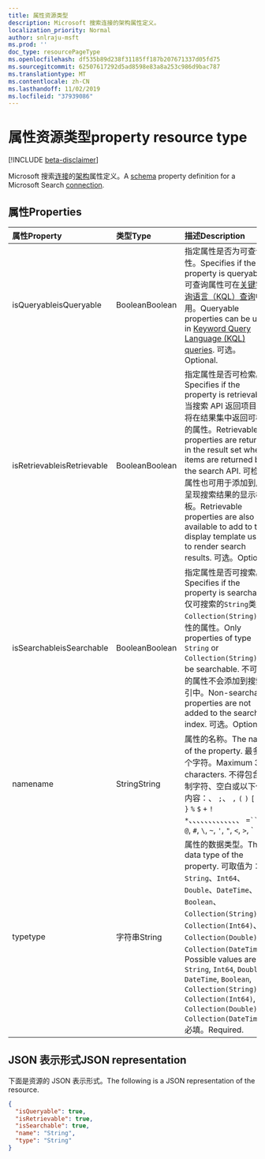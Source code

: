 ```yaml
---
title: 属性资源类型
description: Microsoft 搜索连接的架构属性定义。
localization_priority: Normal
author: snlraju-msft
ms.prod: ''
doc_type: resourcePageType
ms.openlocfilehash: df535b89d238f31185ff187b207671337d05fd75
ms.sourcegitcommit: 62507617292d5ad8598e83a8a253c986d9bac787
ms.translationtype: MT
ms.contentlocale: zh-CN
ms.lasthandoff: 11/02/2019
ms.locfileid: "37939086"
---
```

# <a name="property-resource-type"></a><span data-ttu-id="1ba30-103">属性资源类型</span><span class="sxs-lookup"><span data-stu-id="1ba30-103">property resource type</span></span>

[!INCLUDE [beta-disclaimer](../../includes/beta-disclaimer.md)]

<span data-ttu-id="1ba30-104">Microsoft 搜索[连接](externalconnection.md)的[架构](schema.md)属性定义。</span><span class="sxs-lookup"><span data-stu-id="1ba30-104">A [schema](schema.md) property definition for a Microsoft Search [connection](externalconnection.md).</span></span>

## <a name="properties"></a><span data-ttu-id="1ba30-105">属性</span><span class="sxs-lookup"><span data-stu-id="1ba30-105">Properties</span></span>

| <span data-ttu-id="1ba30-106">属性</span><span class="sxs-lookup"><span data-stu-id="1ba30-106">Property</span></span>      | <span data-ttu-id="1ba30-107">类型</span><span class="sxs-lookup"><span data-stu-id="1ba30-107">Type</span></span>    | <span data-ttu-id="1ba30-108">描述</span><span class="sxs-lookup"><span data-stu-id="1ba30-108">Description</span></span>                                        |
|:--------------|:--------|:---------------------------------------------------|
| <span data-ttu-id="1ba30-109">isQueryable</span><span class="sxs-lookup"><span data-stu-id="1ba30-109">isQueryable</span></span>   | <span data-ttu-id="1ba30-110">Boolean</span><span class="sxs-lookup"><span data-stu-id="1ba30-110">Boolean</span></span> | <span data-ttu-id="1ba30-111">指定属性是否为可查询属性。</span><span class="sxs-lookup"><span data-stu-id="1ba30-111">Specifies if the property is queryable.</span></span> <span data-ttu-id="1ba30-112">可查询属性可在[关键字查询语言（KQL）查询](/sharepoint/dev/general-development/keyword-query-language-kql-syntax-reference)中使用。</span><span class="sxs-lookup"><span data-stu-id="1ba30-112">Queryable properties can be used in [Keyword Query Language (KQL) queries](/sharepoint/dev/general-development/keyword-query-language-kql-syntax-reference).</span></span> <span data-ttu-id="1ba30-113">可选。</span><span class="sxs-lookup"><span data-stu-id="1ba30-113">Optional.</span></span>  |
| <span data-ttu-id="1ba30-114">isRetrievable</span><span class="sxs-lookup"><span data-stu-id="1ba30-114">isRetrievable</span></span> | <span data-ttu-id="1ba30-115">Boolean</span><span class="sxs-lookup"><span data-stu-id="1ba30-115">Boolean</span></span> | <span data-ttu-id="1ba30-116">指定属性是否可检索。</span><span class="sxs-lookup"><span data-stu-id="1ba30-116">Specifies if the property is retrievable.</span></span> <span data-ttu-id="1ba30-117">当搜索 API 返回项目时，将在结果集中返回可检索的属性。</span><span class="sxs-lookup"><span data-stu-id="1ba30-117">Retrievable properties are returned in the result set when items are returned by the search API.</span></span> <span data-ttu-id="1ba30-118">可检索属性也可用于添加到用于呈现搜索结果的显示模板。</span><span class="sxs-lookup"><span data-stu-id="1ba30-118">Retrievable properties are also available to add to the display template used to render search results.</span></span> <span data-ttu-id="1ba30-119">可选。</span><span class="sxs-lookup"><span data-stu-id="1ba30-119">Optional.</span></span> |
| <span data-ttu-id="1ba30-120">isSearchable</span><span class="sxs-lookup"><span data-stu-id="1ba30-120">isSearchable</span></span>  | <span data-ttu-id="1ba30-121">Boolean</span><span class="sxs-lookup"><span data-stu-id="1ba30-121">Boolean</span></span> | <span data-ttu-id="1ba30-122">指定属性是否可搜索。</span><span class="sxs-lookup"><span data-stu-id="1ba30-122">Specifies if the property is searchable.</span></span> <span data-ttu-id="1ba30-123">仅可搜索的`String`类型`Collection(String)`或属性的属性。</span><span class="sxs-lookup"><span data-stu-id="1ba30-123">Only properties of type `String` or `Collection(String)` can be searchable.</span></span> <span data-ttu-id="1ba30-124">不可搜索的属性不会添加到搜索索引中。</span><span class="sxs-lookup"><span data-stu-id="1ba30-124">Non-searchable properties are not added to the search index.</span></span> <span data-ttu-id="1ba30-125">可选。</span><span class="sxs-lookup"><span data-stu-id="1ba30-125">Optional.</span></span> |
| <span data-ttu-id="1ba30-126">name</span><span class="sxs-lookup"><span data-stu-id="1ba30-126">name</span></span>          | <span data-ttu-id="1ba30-127">String</span><span class="sxs-lookup"><span data-stu-id="1ba30-127">String</span></span>  | <span data-ttu-id="1ba30-128">属性的名称。</span><span class="sxs-lookup"><span data-stu-id="1ba30-128">The name of the property.</span></span> <span data-ttu-id="1ba30-129">最多32个字符。</span><span class="sxs-lookup"><span data-stu-id="1ba30-129">Maximum 32 characters.</span></span> <span data-ttu-id="1ba30-130">不得包含`:`控制字符、空白或以下任何内容：、 `;`、 `,` `(` `)` `[` `]` `{` `}` `%` `$` `+` `!` `*`、、、、、、、、、、、、、 `=``&`, `?`, `@`, `#`, `\`, `~`, `'`, `"`, `<`, `>`, `|`, `` ` ``, `^`.</span><span class="sxs-lookup"><span data-stu-id="1ba30-130">Must not contain control characters, whitespace, or any of the following: `:`, `;`, `,`, `(`, `)`, `[`, `]`, `{`, `}`, `%`, `$`, `+`, `!`, `*`, `=`, `&`, `?`, `@`, `#`, `\`, `~`, `'`, `"`, `<`, `>`, `|`, `` ` ``, `^`.</span></span> <span data-ttu-id="1ba30-131">此为必需属性。</span><span class="sxs-lookup"><span data-stu-id="1ba30-131">Required.</span></span>                |
| <span data-ttu-id="1ba30-132">type</span><span class="sxs-lookup"><span data-stu-id="1ba30-132">type</span></span>          | <span data-ttu-id="1ba30-133">字符串</span><span class="sxs-lookup"><span data-stu-id="1ba30-133">String</span></span>  | <span data-ttu-id="1ba30-134">属性的数据类型。</span><span class="sxs-lookup"><span data-stu-id="1ba30-134">The data type of the property.</span></span> <span data-ttu-id="1ba30-135">可取值为：`String`、`Int64`、`Double`、`DateTime`、`Boolean`、`Collection(String)`、`Collection(Int64)`、`Collection(Double)`、`Collection(DateTime)`。</span><span class="sxs-lookup"><span data-stu-id="1ba30-135">Possible values are: `String`, `Int64`, `Double`, `DateTime`, `Boolean`, `Collection(String)`, `Collection(Int64)`, `Collection(Double)`, `Collection(DateTime)`.</span></span> <span data-ttu-id="1ba30-136">必填。</span><span class="sxs-lookup"><span data-stu-id="1ba30-136">Required.</span></span> |

## <a name="json-representation"></a><span data-ttu-id="1ba30-137">JSON 表示形式</span><span class="sxs-lookup"><span data-stu-id="1ba30-137">JSON representation</span></span>

<span data-ttu-id="1ba30-138">下面是资源的 JSON 表示形式。</span><span class="sxs-lookup"><span data-stu-id="1ba30-138">The following is a JSON representation of the resource.</span></span>

<!-- {
  "blockType": "resource",
  "optionalProperties": [

  ],
  "@odata.type": "microsoft.graph.property",
  "baseType": null
}-->

```json
{
  "isQueryable": true,
  "isRetrievable": true,
  "isSearchable": true,
  "name": "String",
  "type": "String"
}
```

<!-- uuid: 16cd6b66-4b1a-43a1-adaf-3a886856ed98
2019-02-04 14:57:30 UTC -->
<!-- {
  "type": "#page.annotation",
  "description": "property resource",
  "keywords": "",
  "section": "documentation",
  "tocPath": ""
}-->

